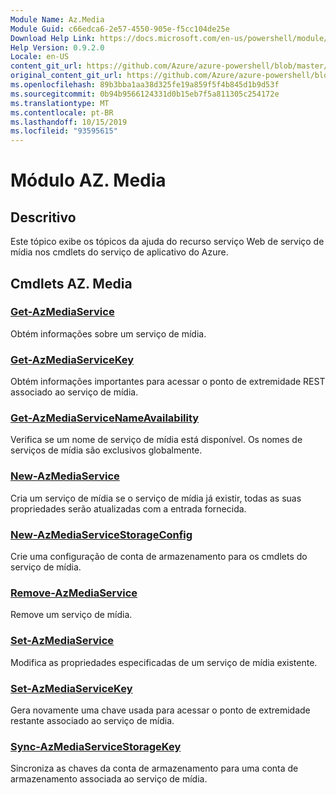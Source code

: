 ```yaml
---
Module Name: Az.Media
Module Guid: c66edca6-2e57-4550-905e-f5cc104de25e
Download Help Link: https://docs.microsoft.com/en-us/powershell/module/az.media
Help Version: 0.9.2.0
Locale: en-US
content_git_url: https://github.com/Azure/azure-powershell/blob/master/src/Media/Media/help/Az.Media.md
original_content_git_url: https://github.com/Azure/azure-powershell/blob/master/src/Media/Media/help/Az.Media.md
ms.openlocfilehash: 89b3bba1aa38d325fe19a859f5f4b845d1b9d53f
ms.sourcegitcommit: 0b94b9566124331d0b15eb7f5a811305c254172e
ms.translationtype: MT
ms.contentlocale: pt-BR
ms.lasthandoff: 10/15/2019
ms.locfileid: "93595615"
---
```

# Módulo AZ. Media
## Descritivo
Este tópico exibe os tópicos da ajuda do recurso serviço Web de serviço de mídia nos cmdlets do serviço de aplicativo do Azure.

## Cmdlets AZ. Media
### [Get-AzMediaService](Get-AzMediaService.md)
Obtém informações sobre um serviço de mídia.

### [Get-AzMediaServiceKey](Get-AzMediaServiceKey.md)
Obtém informações importantes para acessar o ponto de extremidade REST associado ao serviço de mídia.

### [Get-AzMediaServiceNameAvailability](Get-AzMediaServiceNameAvailability.md)
Verifica se um nome de serviço de mídia está disponível.
Os nomes de serviços de mídia são exclusivos globalmente.

### [New-AzMediaService](New-AzMediaService.md)
Cria um serviço de mídia se o serviço de mídia já existir, todas as suas propriedades serão atualizadas com a entrada fornecida.

### [New-AzMediaServiceStorageConfig](New-AzMediaServiceStorageConfig.md)
Crie uma configuração de conta de armazenamento para os cmdlets do serviço de mídia.

### [Remove-AzMediaService](Remove-AzMediaService.md)
Remove um serviço de mídia.

### [Set-AzMediaService](Set-AzMediaService.md)
Modifica as propriedades especificadas de um serviço de mídia existente.

### [Set-AzMediaServiceKey](Set-AzMediaServiceKey.md)
Gera novamente uma chave usada para acessar o ponto de extremidade restante associado ao serviço de mídia.

### [Sync-AzMediaServiceStorageKey](Sync-AzMediaServiceStorageKey.md)
Sincroniza as chaves da conta de armazenamento para uma conta de armazenamento associada ao serviço de mídia.

